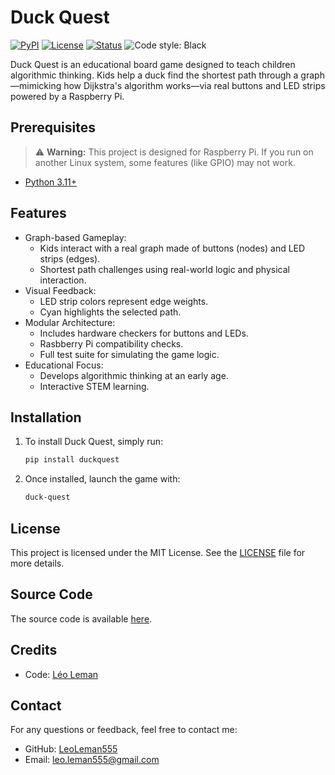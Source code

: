 # Duck Quest

[![PyPI](https://img.shields.io/pypi/v/duckquest)](https://pypi.org/project/duckquest/)
[![License](https://img.shields.io/github/license/LeoLeman555/Board_Game_DuckQuest)](LICENSE)
[![Status](https://img.shields.io/badge/status-prototype--stable-brightgreen)]()
![Code style: Black](https://img.shields.io/badge/code%20style-black-000000.svg)

Duck Quest is an educational board game designed to teach children algorithmic thinking. Kids help a duck find the shortest path through a graph—mimicking how Dijkstra's algorithm works—via real buttons and LED strips powered by a Raspberry Pi.

## Prerequisites

>⚠️ **Warning:** This project is designed for Raspberry Pi. If you run on another Linux system, some features (like GPIO) may not work.

- [Python 3.11+](https://www.python.org/)

## Features

- Graph-based Gameplay:
    - Kids interact with a real graph made of buttons (nodes) and LED strips (edges).
    - Shortest path challenges using real-world logic and physical interaction.
- Visual Feedback:
    - LED strip colors represent edge weights.
    - Cyan highlights the selected path.
- Modular Architecture:
    - Includes hardware checkers for buttons and LEDs.
    - Rasbberry Pi compatibility checks.
    - Full test suite for simulating the game logic.
- Educational Focus:
    - Develops algorithmic thinking at an early age.
    - Interactive STEM learning.

## Installation

1. To install Duck Quest, simply run:
   ```bash
   pip install duckquest
   ```
2. Once installed, launch the game with:
   ```bash
   duck-quest
   ```

## License

This project is licensed under the MIT License. See the [LICENSE](https://github.com/LeoLeman555/Board_Game_DuckQuest/blob/main/LICENSE) file for more details.

## Source Code

The source code is available [here](https://github.com/LeoLeman555/Board_Game_DuckQuest/).

## Credits
   - Code: [Léo Leman](https://github.com/LeoLeman555)

## Contact

For any questions or feedback, feel free to contact me:

- GitHub: [LeoLeman555](https://github.com/LeoLeman555)
- Email: leo.leman555@gmail.com
